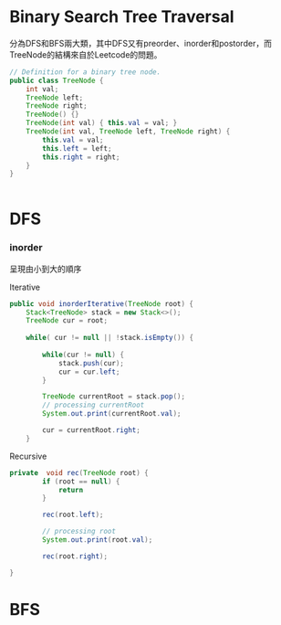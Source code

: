 # Binary Search Tree Traversal
分為DFS和BFS兩大類，其中DFS又有preorder、inorder和postorder，而TreeNode的結構來自於Leetcode的問題。
```java
// Definition for a binary tree node.
public class TreeNode {
    int val;
    TreeNode left;
    TreeNode right;
    TreeNode() {}
    TreeNode(int val) { this.val = val; }
    TreeNode(int val, TreeNode left, TreeNode right) {
        this.val = val;
        this.left = left;
        this.right = right;
    }
}
 
```

# DFS

### inorder
呈現由小到大的順序

Iterative
```java
public void inorderIterative(TreeNode root) {           
    Stack<TreeNode> stack = new Stack<>();
    TreeNode cur = root;
        
    while( cur != null || !stack.isEmpty()) {
            
        while(cur != null) {
            stack.push(cur);
            cur = cur.left;
        }

        TreeNode currentRoot = stack.pop();
        // processing currentRoot
        System.out.print(currentRoot.val);

        cur = currentRoot.right;
    }

```

Recursive
```java
private  void rec(TreeNode root) {
		if (root == null) {
			return
		}

		rec(root.left);

        // processing root
        System.out.print(root.val);

		rec(root.right);

}
```

# BFS